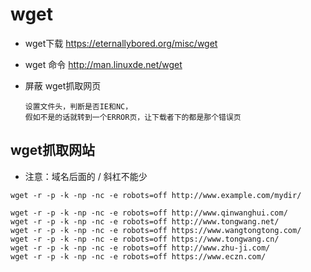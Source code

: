 # wget
- wget下载 https://eternallybored.org/misc/wget
- wget 命令 http://man.linuxde.net/wget

- 屏蔽 wget抓取网页
  ```
  设置文件头，判断是否IE和NC，
  假如不是的话就转到一个ERROR页，让下载者下的都是那个错误页
  ```

## wget抓取网站
- 注意：域名后面的 / 斜杠不能少
```
wget -r -p -k -np -nc -e robots=off http://www.example.com/mydir/

wget -r -p -k -np -nc -e robots=off http://www.qinwanghui.com/
wget -r -p -k -np -nc -e robots=off http://www.tongwang.net/
wget -r -p -k -np -nc -e robots=off https://www.wangtongtong.com/
wget -r -p -k -np -nc -e robots=off https://www.tongwang.cn/
wget -r -p -k -np -nc -e robots=off http://www.zhu-ji.com/
wget -r -p -k -np -nc -e robots=off https://www.eczn.com/

```